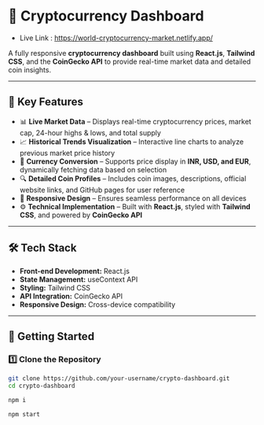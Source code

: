 # 🚀 Cryptocurrency Dashboard  

- Live Link : https://world-cryptocurrency-market.netlify.app/ 

A fully responsive **cryptocurrency dashboard** built using **React.js**, **Tailwind CSS**, and the **CoinGecko API** to provide real-time market data and detailed coin insights.  

---

## 📌 Key Features  

- 📊 **Live Market Data** – Displays real-time cryptocurrency prices, market cap, 24-hour highs & lows, and total supply  
- 📈 **Historical Trends Visualization** – Interactive line charts to analyze previous market price history  
- 💱 **Currency Conversion** – Supports price display in **INR, USD, and EUR**, dynamically fetching data based on selection  
- 🔍 **Detailed Coin Profiles** – Includes coin images, descriptions, official website links, and GitHub pages for user reference  
- 📱 **Responsive Design** – Ensures seamless performance on all devices  
- ⚙ **Technical Implementation** – Built with **React.js**, styled with **Tailwind CSS**, and powered by **CoinGecko API**  

---

## 🛠️ Tech Stack  

- **Front-end Development:** React.js  
- **State Management:** useContext API  
- **Styling:** Tailwind CSS  
- **API Integration:** CoinGecko API  
- **Responsive Design:** Cross-device compatibility  


---

## 🚀 Getting Started  

### 1️⃣ Clone the Repository  
```bash
git clone https://github.com/your-username/crypto-dashboard.git
cd crypto-dashboard

npm i

npm start
